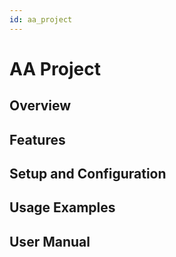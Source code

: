 ```yaml
---
id: aa_project
---
```


# AA Project

## Overview

## Features

## Setup and Configuration

## Usage Examples

## User Manual
